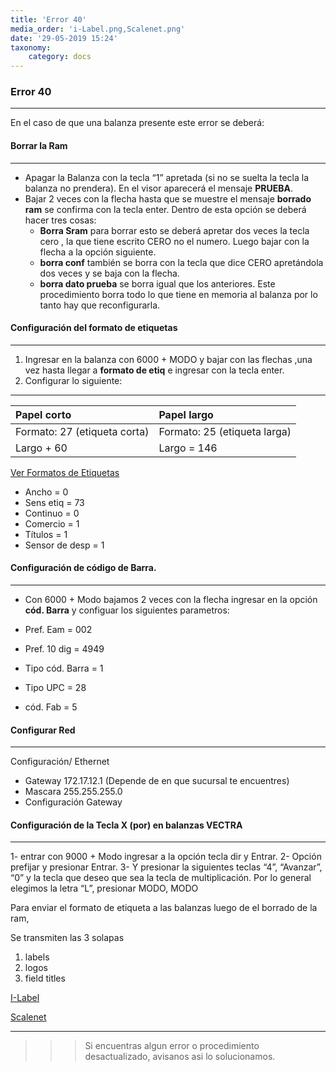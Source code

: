 ```yaml
---
title: 'Error 40'
media_order: 'i-Label.png,Scalenet.png'
date: '29-05-2019 15:24'
taxonomy:
    category: docs
---
```


### Error 40
------------
En el caso de que una balanza presente este error se deberá:

#### Borrar la Ram
------------
* Apagar la Balanza con la tecla “1” apretada (si no se suelta la tecla la balanza no prendera). En el visor aparecerá el mensaje **PRUEBA**.
* Bajar 2 veces con la flecha hasta que se muestre el mensaje **borrado ram** se confirma con la tecla enter. Dentro de esta opción se deberá hacer tres cosas:
	* **Borra Sram** para borrar esto se deberá apretar dos veces la tecla cero , la que tiene escrito CERO no el numero. Luego bajar con la flecha a la opción siguiente.
	* **borra conf** también se borra con la tecla que dice CERO apretándola dos veces y  se baja con la flecha.
	* **borra dato prueba** se borra igual que los anteriores.
Este procedimiento borra todo lo que tiene en memoria al balanza por lo tanto hay que reconfigurarla.

#### Configuración del formato de etiquetas
------------

1. Ingresar en la balanza con 6000 + MODO y bajar con las flechas ,una vez hasta llegar a **formato de etiq** e ingresar con la tecla enter.
2. Configurar lo siguiente:

------------

 |  Papel corto | Papel largo  									 |
 | :------------ | :------------								 |
 |  Formato: 27 (etiqueta corta) | Formato: 25 (etiqueta larga)  |
 | Largo +  60   |  Largo =  146 								 |

[Ver Formatos de Etiquetas](http://localhost/grav/es/balanza/cambiar-formato)

* Ancho = 0 
* Sens etiq = 73
* Continuo = 0
* Comercio = 1
* Títulos = 1
* Sensor de desp = 1

#### Configuración de código de Barra.
------------
* Con 6000 + Modo bajamos 2 veces con la flecha ingresar en la opción **cód. Barra** y configuar los siguientes parametros: 

* Pref. Eam = 002
* Pref. 10 dig = 4949
* Tipo cód. Barra = 1
* Tipo UPC = 28
* cód. Fab = 5

#### Configurar Red
------------
Configuración/ Ethernet
* Gateway 172.17.12.1 (Depende de en que sucursal te encuentres)
* Mascara  255.255.255.0
* Configuración Gateway

#### Configuración de la Tecla X (por) en balanzas VECTRA
------------
1-	entrar con 9000 + Modo ingresar a la opción tecla dir y Entrar.
2-	Opción prefijar y presionar Entrar.
3-	Y presionar la siguientes teclas “4”, “Avanzar”, “0” y la tecla que deseo que sea la tecla de multiplicación. Por lo general elegimos la letra “L”, presionar MODO, MODO

Para enviar el formato de etiqueta a las balanzas luego de el borrado de la ram,

Se transmiten las 3 solapas
1. labels
2. logos
3. field titles

[I-Label](i-Label.png)

[Scalenet](Scalenet.png)



------------

>>>Si encuentras algun error o procedimiento desactualizado, avisanos asi lo solucionamos.